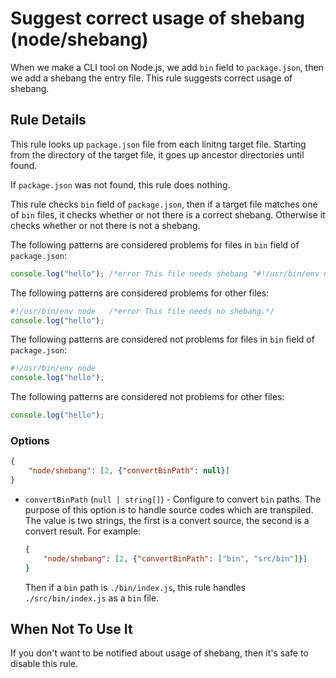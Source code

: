 # Suggest correct usage of shebang (node/shebang)

When we make a CLI tool on Node.js, we add `bin` field to `package.json`, then we add a shebang the entry file.
This rule suggests correct usage of shebang.

## Rule Details

This rule looks up `package.json` file from each linitng target file.
Starting from the directory of the target file, it goes up ancestor directories until found.

If `package.json` was not found, this rule does nothing.

This rule checks `bin` field of `package.json`, then if a target file matches one of `bin` files, it checks whether or not there is a correct shebang.
Otherwise it checks whether or not there is not a shebang.

The following patterns are considered problems for files in `bin` field of `package.json`:

```js
console.log("hello"); /*error This file needs shebang "#!/usr/bin/env node".*/
```

The following patterns are considered problems for other files:

```js
#!/usr/bin/env node   /*error This file needs no shebang.*/
console.log("hello");
```

The following patterns are considered not problems for files in `bin` field of `package.json`:

```js
#!/usr/bin/env node
console.log("hello");
```

The following patterns are considered not problems for other files:

```js
console.log("hello");
```

### Options

```json
{
    "node/shebang": [2, {"convertBinPath": null}]
}
```

- `convertBinPath` (`null | string[]`) - Configure to convert `bin` paths.
  The purpose of this option is to handle source codes which are transpiled.
  The value is two strings, the first is a convert source, the second is a convert result.
  For example:

  ```json
  {
      "node/shebang": [2, {"convertBinPath": ["bin", "src/bin"]}]
  }
  ```

  Then if a `bin` path is `./bin/index.js`, this rule handles `./src/bin/index.js` as a `bin` file.

## When Not To Use It

If you don't want to be notified about usage of shebang, then it's safe to disable this rule.
